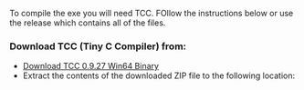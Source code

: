 To compile the exe you will need TCC.  FOllow the instructions below or use the release which contains all of the files.

### Download **TCC (Tiny C Compiler)** from:
- [Download TCC 0.9.27 Win64 Binary](https://mirrors.ocf.berkeley.edu/nongnu/tinycc/tcc-0.9.27-win64-bin.zip)
- Extract the contents of the downloaded ZIP file to the following location:

